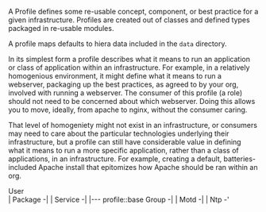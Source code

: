 A Profile defines some re-usable concept, component, or best practice for
a given infrastructure.  Profiles are created out of classes and defined
types packaged in re-usable modules.

A profile maps defaults to hiera data included in the `data` directory.

In its simplest form a profile describes what it means to run an application
or class of application within an infrastructure.  For example, in a
relatively homogenious environment, it might define what it means to run a
webserver, packaging up the best practices, as agreed to by your org,
involved with running a webserver.  The consumer of this profile (a role)
should not need to be concerned about which webserver. Doing this allows you
to move, ideally, from apache to nginx, without the consumer caring.

That level of homogeniety might not exist in an infrastructure, or consumers
may need to care about the particular technologies underlying their
infrastructure, but a profile can still have considerable value in defining
what it means to run a more specific application, rather than a class of
applications, in an infrastructure. For example, creating a default,
batteries-included Apache install that epitomizes how Apache should be ran
within an org.


User    \
         |
Package -|
         |
Service -|
         |--- profile::base
Group   -|
         |
Motd    -|
         |
Ntp    -'
